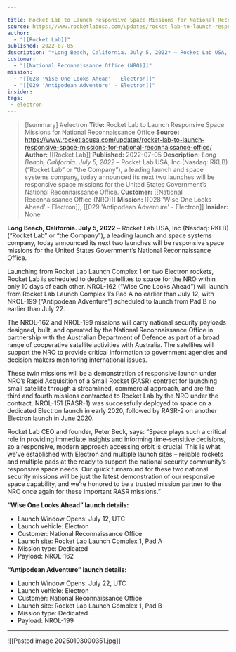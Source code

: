 ```yaml
---

title: Rocket Lab to Launch Responsive Space Missions for National Reconnaissance Office  
source: https://www.rocketlabusa.com/updates/rocket-lab-to-launch-responsive-space-missions-for-national-reconnaissance-office/
author:
  - "[[Rocket Lab]]"
published: 2022-07-05
description: "*Long Beach, California. July 5, 2022* – Rocket Lab USA, Inc (Nasdaq: RKLB) (“Rocket Lab” or “the Company”), a leading launch and space systems company, today announced its next two launches will be responsive space missions for the United States Government’s National Reconnaissance Office."
customer:
  - "[[National Reconnaissance Office (NRO)]]"
mission:
  - "[[028 'Wise One Looks Ahead' - Electron]]"
  - "[[029 'Antipodean Adventure' - Electron]]"
insider: 
tags: 
 - electron
---
```

>[!summary]
#electron
**Title:** Rocket Lab to Launch Responsive Space Missions for National Reconnaissance Office
**Source:** https://www.rocketlabusa.com/updates/rocket-lab-to-launch-responsive-space-missions-for-national-reconnaissance-office/
**Author:** [[Rocket Lab]]
**Published:** 2022-07-05
**Description:** *Long Beach, California. July 5, 2022* – Rocket Lab USA, Inc (Nasdaq: RKLB) (“Rocket Lab” or “the Company”), a leading launch and space systems company, today announced its next two launches will be responsive space missions for the United States Government’s National Reconnaissance Office.
**Customer:** [[National Reconnaissance Office (NRO)]]
**Mission:** [[028 'Wise One Looks Ahead' - Electron]], [[029 'Antipodean Adventure' - Electron]]
**Insider:** None

**Long Beach, California. July 5, 2022** – Rocket Lab USA, Inc (Nasdaq: RKLB) (“Rocket Lab” or “the Company”), a leading launch and space systems company, today announced its next two launches will be responsive space missions for the United States Government’s National Reconnaissance Office.

Launching from Rocket Lab Launch Complex 1 on two Electron rockets, Rocket Lab is scheduled to deploy satellites to space for the NRO within only 10 days of each other. NROL-162 (“Wise One Looks Ahead”) will launch from Rocket Lab Launch Complex 1’s Pad A no earlier than July 12, with NROL-199 (“Antipodean Adventure”) scheduled to launch from Pad B no earlier than July 22.

The NROL-162 and NROL-199 missions will carry national security payloads designed, built, and operated by the National Reconnaissance Office in partnership with the Australian Department of Defence as part of a broad range of cooperative satellite activities with Australia. The satellites will support the NRO to provide critical information to government agencies and decision makers monitoring international issues.

These twin missions will be a demonstration of responsive launch under NRO’s Rapid Acquisition of a Small Rocket (RASR) contract for launching small satellite through a streamlined, commercial approach, and are the third and fourth missions contracted to Rocket Lab by the NRO under the contract. NROL-151 (RASR-1) was successfully deployed to space on a dedicated Electron launch in early 2020, followed by RASR-2 on another Electron launch in June 2020.

Rocket Lab CEO and founder, Peter Beck, says: “Space plays such a critical role in providing immediate insights and informing time-sensitive decisions, so a responsive, modern approach accessing orbit is crucial. This is what we’ve established with Electron and multiple launch sites – reliable rockets and multiple pads at the ready to support the national security community’s responsive space needs. Our quick turnaround for these two national security missions will be just the latest demonstration of our responsive space capability, and we’re honored to be a trusted mission partner to the NRO once again for these important RASR missions.”

**“Wise One Looks Ahead” launch details:**

- Launch Window Opens: July 12, UTC
- Launch vehicle: Electron
- Customer: National Reconnaissance Office
- Launch site: Rocket Lab Launch Complex 1, Pad A
- Mission type: Dedicated
- Payload: NROL-162

**“Antipodean Adventure” launch details:**

- Launch Window Opens: July 22, UTC
- Launch vehicle: Electron
- Customer: National Reconnaissance Office
- Launch site: Rocket Lab Launch Complex 1, Pad B
- Mission type: Dedicated
- Payload: NROL-199

---

![[Pasted image 20250103000351.jpg]]